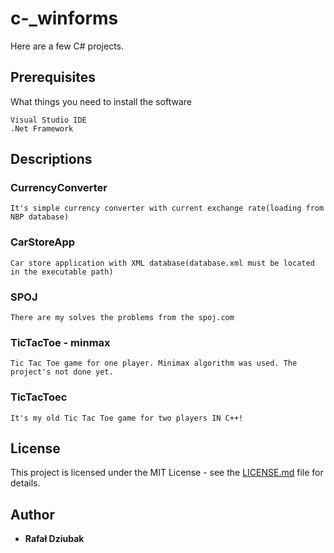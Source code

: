 # c-_winforms
Here are a few C# projects.

## Prerequisites
What things you need to install the software

```
Visual Studio IDE
.Net Framework
```

## Descriptions

### CurrencyConverter
```
It's simple currency converter with current exchange rate(loading from NBP database)
```

### CarStoreApp
```
Car store application with XML database(database.xml must be located in the executable path)
```

### SPOJ
```
There are my solves the problems from the spoj.com
```

### TicTacToe - minmax
```
Tic Tac Toe game for one player. Minimax algorithm was used. The project's not done yet.
```

### TicTacToec
```
It's my old Tic Tac Toe game for two players IN C++!
```

## License
This project is licensed under the MIT License - see the [LICENSE.md](LICENSE.md) file for details.

## Author
* **Rafał Dziubak**